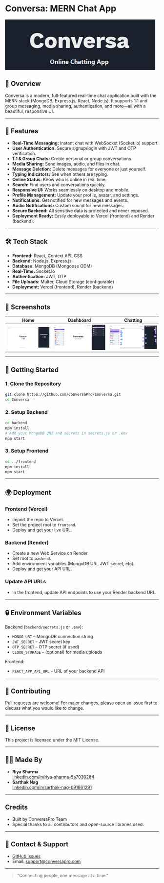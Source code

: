 # Conversa: MERN Chat App

![Conversa Banner](screenshots/banner.png)

## 🚀 Overview
Conversa is a modern, full-featured real-time chat application built with the MERN stack (MongoDB, Express.js, React, Node.js). It supports 1:1 and group messaging, media sharing, authentication, and more—all with a beautiful, responsive UI.

---

## 🌟 Features

- **Real-Time Messaging:** Instant chat with WebSocket (Socket.io) support.
- **User Authentication:** Secure signup/login with JWT and OTP verification.
- **1:1 & Group Chats:** Create personal or group conversations.
- **Media Sharing:** Send images, audio, and files in chat.
- **Message Deletion:** Delete messages for everyone or just yourself.
- **Typing Indicators:** See when others are typing.
- **Online Status:** Know who is online in real time.
- **Search:** Find users and conversations quickly.
- **Responsive UI:** Works seamlessly on desktop and mobile.
- **Profile Management:** Update your profile, avatar, and settings.
- **Notifications:** Get notified for new messages and events.
- **Audio Notifications:** Custom sound for new messages.
- **Secure Backend:** All sensitive data is protected and never exposed.
- **Deployment Ready:** Easily deployable to Vercel (frontend) and Render (backend).

---

## 🛠️ Tech Stack

- **Frontend:** React, Context API, CSS
- **Backend:** Node.js, Express.js
- **Database:** MongoDB (Mongoose ODM)
- **Real-Time:** Socket.io
- **Authentication:** JWT, OTP
- **File Uploads:** Multer, Cloud Storage (configurable)
- **Deployment:** Vercel (frontend), Render (backend)

---

## 📸 Screenshots

| Home | Dashboard | Chatting |
|------|-----------|---------|
| ![](screenshots/1_home.png) | ![](screenshots/3_dashboard.png) | ![](screenshots/6_chatting_area.png) |

---

## 🚦 Getting Started

### 1. Clone the Repository
```bash
git clone https://github.com/ConversaPro/Conversa.git
cd Conversa
```

### 2. Setup Backend
```bash
cd backend
npm install
# Add your MongoDB URI and secrets in secrets.js or .env
npm start
```

### 3. Setup Frontend
```bash
cd ../frontend
npm install
npm start
```

---

## 🌍 Deployment

### Frontend (Vercel)
- Import the repo to Vercel.
- Set the project root to `frontend`.
- Deploy and get your live URL.

### Backend (Render)
- Create a new Web Service on Render.
- Set root to `backend`.
- Add environment variables (MongoDB URI, JWT secret, etc).
- Deploy and get your API URL.

### Update API URLs
- In the frontend, update API endpoints to use your Render backend URL.

---

## 🔒 Environment Variables

Backend (`backend/secrets.js` or `.env`):
- `MONGO_URI` – MongoDB connection string
- `JWT_SECRET` – JWT secret key
- `OTP_SECRET` – OTP secret (if used)
- `CLOUD_STORAGE` – (optional) for media uploads

Frontend:
- `REACT_APP_API_URL` – URL of your backend API

---

## 🤝 Contributing

Pull requests are welcome! For major changes, please open an issue first to discuss what you would like to change.

---

## 📄 License

This project is licensed under the MIT License.

---


## 👨‍💻 Made By

- **Riya Sharma**  
	[linkedin.com/in/riya-sharma-5a7030284](https://linkedin.com/in/riya-sharma-5a7030284)
- **Sarthak Nag**  
	[linkedin.com/in/sarthak-nag-b91861291](https://linkedin.com/in/sarthak-nag-b91861291)

---

## Credits

- Built by ConversaPro Team
- Special thanks to all contributors and open-source libraries used.

---

## 💬 Contact & Support

- [GitHub Issues](https://github.com/ConversaPro/Conversa/issues)
- Email: support@conversapro.com

---

> "Connecting people, one message at a time."
